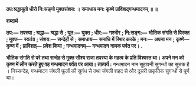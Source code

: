 **तप:श्रद्धायुतो धीरो नि:सङ्गो मुक्तसंशय: ।** **समाधाय मन: कृष्णे प्राविशद्गन्धमादनम् ॥ ॥** 

**शब्दार्थ** 

**तप:—** **तपस्या** **; श्रद्धा—** **श्रद्धा से** **; युत:—** **युक्त** **; धीर:—** **गश्भीर** **; नि:सङ्ग:—** **भौतिक संगति से विरक्त** **; मुक्त—** **स्वतंत्र** **; संशय:—** **सन्देहों से** **; समाधाय—** **समाधि में स्थिर करके** **; मन:—** **अपना मन** **; कृष्णे—** **कृष्ण में** **; प्राविशत्—** **प्रवेश किया** **; गन्धमादनम्—** **गन्धमादन नामक पर्वत पर।** **.** 

**भौतिक संगति से परे तथा सन्देह से मुक्त सौश्य राजा तपस्या के महत्व के प्रति विश्वस्त था।** **अपने मन को कृष्ण में लीन करते हुए वह गन्धमादन पर्वत पर आया।** **तात्पर्य :** गन्धमादन नाम सुहावनी सुगन्धों का सूचक है । निस्सन्देह, गन्धमादन जंगली फूलों की सुगंध से तथा जंगली शहद से और दूसरी प्राकृतिक सुगन्धों से पूर्ण था।  